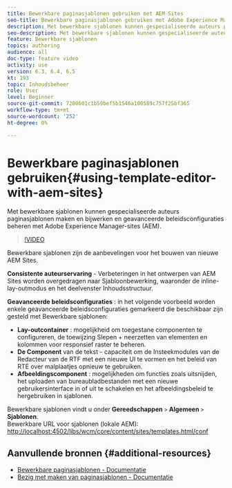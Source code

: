 ```yaml
---
title: Bewerkbare paginasjablonen gebruiken met AEM Sites
seo-title: Bewerkbare paginasjablonen gebruiken met Adobe Experience Manager Sites
description: Met bewerkbare sjablonen kunnen gespecialiseerde auteurs paginasjablonen maken en bijwerken en geavanceerde beleidsconfiguraties met AEM Sites beheren.
seo-description: Met bewerkbare sjablonen kunnen gespecialiseerde auteurs paginasjablonen maken en bijwerken en geavanceerde beleidsconfiguraties met Adobe Experience Manager Sites beheren.
feature: Bewerkbare sjablonen
topics: authoring
audience: all
doc-type: feature video
activity: use
version: 6.3, 6.4, 6.5
kt: 193
topic: Inhoudsbeheer
role: User
level: Beginner
source-git-commit: 7200601c1b59bef5b1546a100589c757f25bf365
workflow-type: tm+mt
source-wordcount: '252'
ht-degree: 0%

---
```



# Bewerkbare paginasjablonen gebruiken{#using-template-editor-with-aem-sites}

Met bewerkbare sjablonen kunnen gespecialiseerde auteurs paginasjablonen maken en bijwerken en geavanceerde beleidsconfiguraties beheren met Adobe Experience Manager-sites (AEM).

>[!VIDEO](https://video.tv.adobe.com/v/326784/?quality=12&learn=on)

Bewerkbare sjablonen zijn de aanbevelingen voor het bouwen van nieuwe AEM Sites.

**Consistente auteurservaring**  - Verbeteringen in het ontwerpen van AEM Sites worden overgedragen naar Sjabloonbewerking, waaronder de inline-lay-outmodus en het deelvenster Inhoudsstructuur.

**Geavanceerde beleidsconfiguraties** : in het volgende voorbeeld worden enkele geavanceerde beleidsconfiguraties gemarkeerd die beschikbaar zijn gesteld met Bewerkbare sjablonen:

* **Lay-outcontainer** : mogelijkheid om toegestane componenten te configureren, de toewijzing Slepen + neerzetten van elementen en kolommen voor responsief raster te beheren.
* **De Component**  van de tekst - capaciteit om de Insteekmodules van de Redacteur van de RTF met een nieuwe UI te vormen en het beleid van RTE over malplaatjes opnieuw te gebruiken.
* **Afbeeldingscomponent** : mogelijkheden om functies zoals uitsnijden, het uploaden van bureaubladbestanden met een nieuwe gebruikersinterface in of uit te schakelen en het afbeeldingsbeleid te hergebruiken in sjablonen.

Bewerkbare sjablonen vindt u onder **Gereedschappen** `>` **Algemeen** `>` **Sjablonen**.\
Bewerkbare URL voor sjablonen (lokale AEM): [http://localhost:4502/libs/wcm/core/content/sites/templates.html/conf](http://localhost:4502/libs/wcm/core/content/sites/templates.html/conf)

## Aanvullende bronnen {#additional-resources}

* [Bewerkbare paginasjablonen - Documentatie](https://experienceleague.adobe.com/docs/experience-manager-65/developing/platform/templates/page-templates-editable.html)
* [Bezig met maken van paginasjablonen - Documentatie](https://experienceleague.adobe.com/docs/experience-manager-65/authoring/siteandpage/templates.html)
